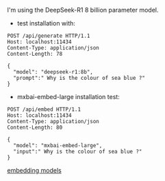 
I'm using the DeepSeek-R1 8 billion parameter model.

- test installation with:
```http
POST /api/generate HTTP/1.1
Host: localhost:11434
Content-Type: application/json
Content-Length: 78

{
  "model": "deepseek-r1:8b",
  "prompt":" Why is the colour of sea blue ?"
}
```

- mxbai-embed-large installation test:
```http
POST /api/embed HTTP/1.1
Host: localhost:11434
Content-Type: application/json
Content-Length: 80

{
  "model": "mxbai-embed-large",
  "input":" Why is the colour of sea blue ?"
}
```



[embedding models](https://ollama.com/blog/embedding-models)